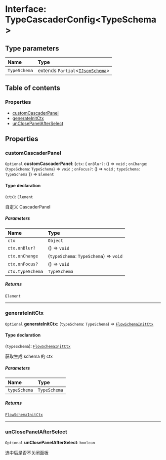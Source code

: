 # Interface: TypeCascaderConfig\<TypeSchema>

## Type parameters

| Name | Type |
| :------ | :------ |
| `TypeSchema` | extends `Partial`<[`IJsonSchema`](/auto-docs/type-editor/interfaces/IJsonSchema.md)> |

## Table of contents

### Properties

* [customCascaderPanel](/auto-docs/type-editor/interfaces/TypeCascaderConfig.md#customcascaderpanel)
* [generateInitCtx](/auto-docs/type-editor/interfaces/TypeCascaderConfig.md#generateinitctx)
* [unClosePanelAfterSelect](/auto-docs/type-editor/interfaces/TypeCascaderConfig.md#unclosepanelafterselect)

## Properties

### customCascaderPanel

`Optional` **customCascaderPanel**: (`ctx`: { `onBlur?`: () => `void` ; `onChange`: (`typeSchema`: `TypeSchema`) => `void` ; `onFocus?`: () => `void` ; `typeSchema`: `TypeSchema`  }) => `Element`

#### Type declaration

(`ctx`): `Element`

自定义 CascaderPanel

##### Parameters

| Name | Type |
| :------ | :------ |
| `ctx` | `Object` |
| `ctx.onBlur?` | () => `void` |
| `ctx.onChange` | (`typeSchema`: `TypeSchema`) => `void` |
| `ctx.onFocus?` | () => `void` |
| `ctx.typeSchema` | `TypeSchema` |

##### Returns

`Element`

***

### generateInitCtx

`Optional` **generateInitCtx**: (`typeSchema`: `TypeSchema`) => [`FlowSchemaInitCtx`](/auto-docs/type-editor/interfaces/FlowSchemaInitCtx.md)

#### Type declaration

(`typeSchema`): [`FlowSchemaInitCtx`](/auto-docs/type-editor/interfaces/FlowSchemaInitCtx.md)

获取生成 schema 的 ctx

##### Parameters

| Name | Type |
| :------ | :------ |
| `typeSchema` | `TypeSchema` |

##### Returns

[`FlowSchemaInitCtx`](/auto-docs/type-editor/interfaces/FlowSchemaInitCtx.md)

***

### unClosePanelAfterSelect

`Optional` **unClosePanelAfterSelect**: `boolean`

选中后是否不关闭面板
